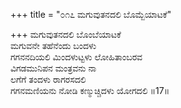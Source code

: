 +++
title = "೦೧೭ ಮಗುವುತನದಲಿ ಬೊಮ್ಬೆಯಾಟಕೆ"

+++
ಮಗುವುತನದಲಿ ಬೊಂಬೆಯಾಟಕೆ  
ಮಗುವನೇ ತಹೆನೆಂದು ಬಂದಳು  
ಗಗನನದಿಯಲಿ ಮಿಂದಳುಟ್ಟಳು ಲೋಹಿತಾಂಬರವ  
ವಿಗಡಮುನಿಪನ ಮಂತ್ರವನು ನಾ  
ಲಗೆಗೆ ತಂದಳು ರಾಗರಸದಲಿ  
ಗಗನಮಣಿಯನು ನೋಡಿ ಕಣ್ಮುಚ್ಚಿದಳು ಯೋಗದಲಿ      ॥17॥